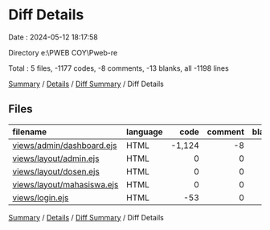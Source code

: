 # Diff Details

Date : 2024-05-12 18:17:58

Directory e:\\PWEB COY\\Pweb-re

Total : 5 files,  -1177 codes, -8 comments, -13 blanks, all -1198 lines

[Summary](results.md) / [Details](details.md) / [Diff Summary](diff.md) / Diff Details

## Files
| filename | language | code | comment | blank | total |
| :--- | :--- | ---: | ---: | ---: | ---: |
| [views/admin/dashboard.ejs](/views/admin/dashboard.ejs) | HTML | -1,124 | -8 | -7 | -1,139 |
| [views/layout/admin.ejs](/views/layout/admin.ejs) | HTML | 0 | 0 | -1 | -1 |
| [views/layout/dosen.ejs](/views/layout/dosen.ejs) | HTML | 0 | 0 | -1 | -1 |
| [views/layout/mahasiswa.ejs](/views/layout/mahasiswa.ejs) | HTML | 0 | 0 | -1 | -1 |
| [views/login.ejs](/views/login.ejs) | HTML | -53 | 0 | -3 | -56 |

[Summary](results.md) / [Details](details.md) / [Diff Summary](diff.md) / Diff Details